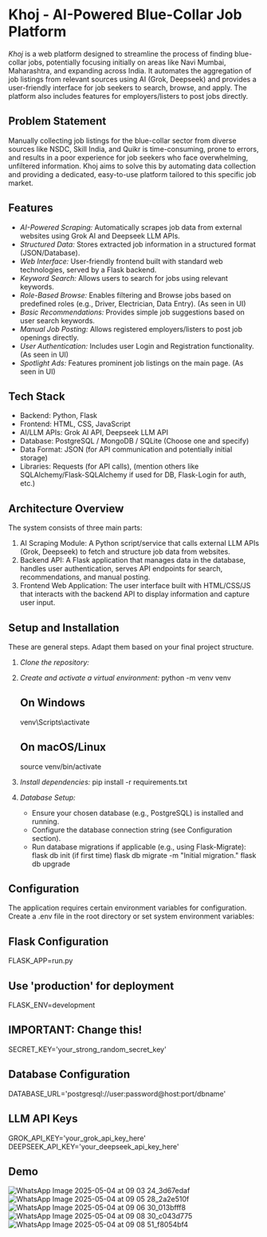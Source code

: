 # Khoj - AI-Powered Blue-Collar Job Platform

*Khoj* is a web platform designed to streamline the process of finding blue-collar jobs, potentially focusing initially on areas like Navi Mumbai, Maharashtra, and expanding across India. It automates the aggregation of job listings from relevant sources using AI (Grok, Deepseek) and provides a user-friendly interface for job seekers to search, browse, and apply. The platform also includes features for employers/listers to post jobs directly.

## Problem Statement

Manually collecting job listings for the blue-collar sector from diverse sources like NSDC, Skill India, and Quikr is time-consuming, prone to errors, and results in a poor experience for job seekers who face overwhelming, unfiltered information. Khoj aims to solve this by automating data collection and providing a dedicated, easy-to-use platform tailored to this specific job market.

## Features

* *AI-Powered Scraping:* Automatically scrapes job data from external websites using Grok AI and Deepseek LLM APIs.
* *Structured Data:* Stores extracted job information in a structured format (JSON/Database).
* *Web Interface:* User-friendly frontend built with standard web technologies, served by a Flask backend.
* *Keyword Search:* Allows users to search for jobs using relevant keywords.
* *Role-Based Browse:* Enables filtering and Browse jobs based on predefined roles (e.g., Driver, Electrician, Data Entry). (As seen in UI)
* *Basic Recommendations:* Provides simple job suggestions based on user search keywords.
* *Manual Job Posting:* Allows registered employers/listers to post job openings directly.
* *User Authentication:* Includes user Login and Registration functionality. (As seen in UI)
* *Spotlight Ads:* Features prominent job listings on the main page. (As seen in UI)

## Tech Stack

* Backend: Python, Flask
* Frontend: HTML, CSS, JavaScript
* AI/LLM APIs: Grok AI API, Deepseek LLM API
* Database: PostgreSQL / MongoDB / SQLite (Choose one and specify)
* Data Format: JSON (for API communication and potentially initial storage)
* Libraries: Requests (for API calls), (mention others like SQLAlchemy/Flask-SQLAlchemy if used for DB, Flask-Login for auth, etc.)

## Architecture Overview

The system consists of three main parts:
1.  AI Scraping Module: A Python script/service that calls external LLM APIs (Grok, Deepseek) to fetch and structure job data from websites.
2.  Backend API: A Flask application that manages data in the database, handles user authentication, serves API endpoints for search, recommendations, and manual posting.
3.  Frontend Web Application: The user interface built with HTML/CSS/JS that interacts with the backend API to display information and capture user input.


## Setup and Installation

These are general steps. Adapt them based on your final project structure.

1.  *Clone the repository:*
   
2.  *Create and activate a virtual environment:*
    python -m venv venv
    ## On Windows
    venv\Scripts\activate
    ## On macOS/Linux
    source venv/bin/activate
    

3.  *Install dependencies:*
    pip install -r requirements.txt
    

4.  *Database Setup:*
    * Ensure your chosen database (e.g., PostgreSQL) is installed and running.
    * Configure the database connection string (see Configuration section).
    * Run database migrations if applicable (e.g., using Flask-Migrate):
         flask db init  (if first time)
         flask db migrate -m "Initial migration."
         flask db upgrade
        

## Configuration

The application requires certain environment variables for configuration. Create a .env file in the root directory or set system environment variables:

## Flask Configuration
FLASK_APP=run.py 
## Use 'production' for deployment
FLASK_ENV=development
## IMPORTANT: Change this!
SECRET_KEY='your_strong_random_secret_key'

## Database Configuration
DATABASE_URL='postgresql://user:password@host:port/dbname'

## LLM API Keys
GROK_API_KEY='your_grok_api_key_here'
DEEPSEEK_API_KEY='your_deepseek_api_key_here'

## Demo

![WhatsApp Image 2025-05-04 at 09 03 24_3d67edaf](https://github.com/user-attachments/assets/d8528a49-0da6-4274-bdd6-de48a63a8229)
![WhatsApp Image 2025-05-04 at 09 05 28_2a2e510f](https://github.com/user-attachments/assets/661054e1-f93e-438c-9ba0-ecd9df0a9174)
![WhatsApp Image 2025-05-04 at 09 06 30_013bfff8](https://github.com/user-attachments/assets/1b2ec475-d0ba-4066-94ae-f8e510517f2a)
![WhatsApp Image 2025-05-04 at 09 08 30_c043d775](https://github.com/user-attachments/assets/1a4ef91b-abe5-4cd3-a8a2-a47f75ce3ab2)
![WhatsApp Image 2025-05-04 at 09 08 51_f8054bf4](https://github.com/user-attachments/assets/d6ae0fe1-1c56-4c2d-a456-c67fa4e1b679)

